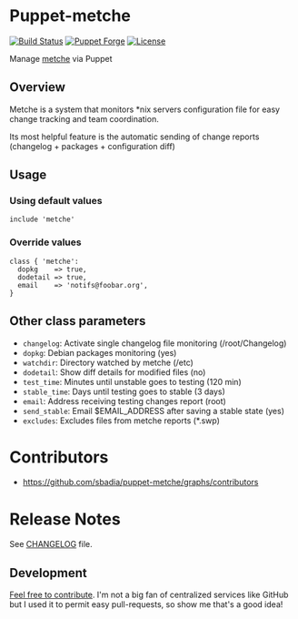 # Puppet-metche

[![Build Status](https://travis-ci.org/sbadia/puppet-metche.png?branch=master)](https://travis-ci.org/sbadia/puppet-metche)
[![Puppet Forge](http://img.shields.io/puppetforge/v/sbadia/metche.svg)](https://forge.puppetlabs.com/sbadia/metche)
[![License](http://img.shields.io/:license-gpl3-blue.svg)](http://www.gnu.org/licenses/gpl-3.0.html)



Manage [metche](https://labs.riseup.net/code/projects/metche) via Puppet

## Overview

Metche is a system that monitors \*nix servers configuration file for easy change tracking and team coordination.

Its most helpful feature is the automatic sending of change reports
(changelog + packages + configuration diff)

## Usage

### Using default values

```puppet
include 'metche'
```

### Override values

```puppet
class { 'metche':
  dopkg    => true,
  dodetail => true,
  email    => 'notifs@foobar.org',
}
```


## Other class parameters

* `changelog`: Activate single changelog file monitoring (/root/Changelog)
* `dopkg`: Debian packages monitoring (yes)
* `watchdir`: Directory watched by metche (/etc)
* `dodetail`: Show diff details for modified files (no)
* `test_time`: Minutes until unstable goes to testing (120 min)
* `stable_time`: Days until testing goes to stable (3 days)
* `email`: Address receiving testing changes report (root)
* `send_stable`: Email $EMAIL\_ADDRESS after saving a stable state (yes)
* `excludes`: Excludes files from metche reports (\*.swp)

# Contributors

* https://github.com/sbadia/puppet-metche/graphs/contributors

# Release Notes

See [CHANGELOG](https://github.com/sbadia/puppet-metche/blob/master/CHANGELOG.md) file.

## Development

[Feel free to contribute](https://github.com/sbadia/puppet-metche/). I'm not a big fan of centralized services like GitHub but I used it to permit easy pull-requests, so show me that's a good idea!
